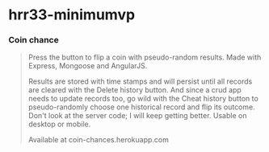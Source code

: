 # hrr33-minimumvp

### Coin chance ###

> Press the button to flip a coin with pseudo-random results. Made with Express, Mongoose and AngularJS.
>
> Results are stored with time stamps and will persist until all records are cleared with the Delete history button. And since a crud app needs to update records too, go wild with the Cheat history button to pseudo-randomly choose one historical record and flip its outcome. Don't look at the server code; I will keep getting better. Usable on desktop or mobile.
>
> Available at coin-chances.herokuapp.com